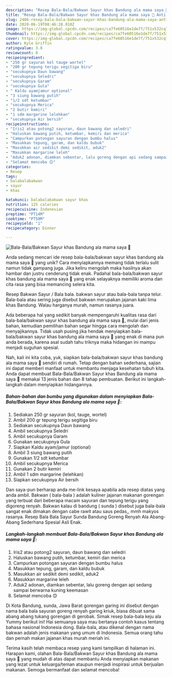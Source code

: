 ```yaml
---
description: "Resep Bala-Bala/Bakwan Sayur khas Bandung ala mama saya 💚 Anti Gagal"
title: "Resep Bala-Bala/Bakwan Sayur khas Bandung ala mama saya 💚 Anti Gagal"
slug: 2406-resep-bala-bala-bakwan-sayur-khas-bandung-ala-mama-saya-anti-gagal
date: 2020-06-19T08:46:28.010Z
image: https://img-global.cpcdn.com/recipes/ca7fe60516e1de7f/751x532cq70/bala-balabakwan-sayur-khas-bandung-ala-mama-saya-💚-foto-resep-utama.jpg
thumbnail: https://img-global.cpcdn.com/recipes/ca7fe60516e1de7f/751x532cq70/bala-balabakwan-sayur-khas-bandung-ala-mama-saya-💚-foto-resep-utama.jpg
cover: https://img-global.cpcdn.com/recipes/ca7fe60516e1de7f/751x532cq70/bala-balabakwan-sayur-khas-bandung-ala-mama-saya-💚-foto-resep-utama.jpg
author: Kyle Griffin
ratingvalue: 3.8
reviewcount: 8
recipeingredient:
- "250 gr sayuran kol tauge wortel"
- "200 gr tepung terigu segitiga biru"
- "secukupnya Daun bawang"
- "secukupnya Seledri"
- "secukupnya Garam"
- "secukupnya Gula"
- " Kaldu ayamjamur optional"
- "3 siung bawang putih"
- "1/2 sdt ketumbar"
- "secukupnya Merica"
- "2 butir kemiri"
- "1 sdm margarine lelehkan"
- "secukupnya Air bersih"
recipeinstructions:
- "Iris2 atau potong2 sayuran, daun bawang dan seledri"
- "Haluskan bawang putih, ketumbar, kemiri dan merica"
- "Campurkan potongan sayuran dengan bumbu halus"
- "Masukkan tepung, garam, dan kaldu bubuk"
- "Masukkan air sedikit demi sedikit, aduk2"
- "Masukkan margarine leleh"
- "Aduk2 adonan, diamkan sebentar, lalu goreng dengan api sedang sampai berwarna kuning keemasan"
- "Selamat mencoba 😊"
categories:
- Resep
tags:
- balabalabakwan
- sayur
- khas

katakunci: balabalabakwan sayur khas 
nutrition: 125 calories
recipecuisine: Indonesian
preptime: "PT14M"
cooktime: "PT50M"
recipeyield: "1"
recipecategory: Dinner

---
```



![Bala-Bala/Bakwan Sayur khas Bandung ala mama saya 💚](https://img-global.cpcdn.com/recipes/ca7fe60516e1de7f/751x532cq70/bala-balabakwan-sayur-khas-bandung-ala-mama-saya-💚-foto-resep-utama.jpg)

Anda sedang mencari ide resep bala-bala/bakwan sayur khas bandung ala mama saya 💚 yang unik? Cara menyiapkannya memang tidak terlalu sulit namun tidak gampang juga. Jika keliru mengolah maka hasilnya akan hambar dan justru cenderung tidak enak. Padahal bala-bala/bakwan sayur khas bandung ala mama saya 💚 yang enak selayaknya memiliki aroma dan cita rasa yang bisa memancing selera kita.

Resep Bakwan Sayur / Bala bala. bakwan sayur atau bala-bala tanpa telur. Bala-bala atau sering juga disebut bakwan merupakan jajanan kaki lima khas Bandung. Walau harganya murah, namun rasanya juara.

Ada beberapa hal yang sedikit banyak mempengaruhi kualitas rasa dari bala-bala/bakwan sayur khas bandung ala mama saya 💚, mulai dari jenis bahan, kemudian pemilihan bahan segar hingga cara mengolah dan menyajikannya. Tidak usah pusing jika hendak menyiapkan bala-bala/bakwan sayur khas bandung ala mama saya 💚 yang enak di mana pun anda berada, karena asal sudah tahu triknya maka hidangan ini mampu menjadi suguhan spesial.


Nah, kali ini kita coba, yuk, siapkan bala-bala/bakwan sayur khas bandung ala mama saya 💚 sendiri di rumah. Tetap dengan bahan sederhana, sajian ini dapat memberi manfaat untuk membantu menjaga kesehatan tubuh kita. Anda dapat membuat Bala-Bala/Bakwan Sayur khas Bandung ala mama saya 💚 memakai 13 jenis bahan dan 8 tahap pembuatan. Berikut ini langkah-langkah dalam menyiapkan hidangannya.

<!--inarticleads1-->

##### Bahan-bahan dan bumbu yang digunakan dalam menyiapkan Bala-Bala/Bakwan Sayur khas Bandung ala mama saya 💚:

1. Sediakan 250 gr sayuran (kol, tauge, wortel)
1. Ambil 200 gr tepung terigu segitiga biru
1. Sediakan secukupnya Daun bawang
1. Ambil secukupnya Seledri
1. Ambil secukupnya Garam
1. Gunakan secukupnya Gula
1. Siapkan  Kaldu ayam/jamur (optional)
1. Ambil 3 siung bawang putih
1. Gunakan 1/2 sdt ketumbar
1. Ambil secukupnya Merica
1. Gunakan 2 butir kemiri
1. Ambil 1 sdm margarine (lelehkan)
1. Siapkan secukupnya Air bersih


Dan saya-pun berharap anda me-link kesaya apabila ada resep diatas yang anda ambil. Bakwan ( bala-bala ) adalah kuliner jajanan makanan gorengan yang terbuat dari beberapa macam sayuran dan tepung terigu yang digoreng renyah. Bakwan kalau di bandung ( sunda ) disebut juga bala-bala sangat enak dimakan dengan cabe rawit atau saus pedas,, mmh makyos rasanya. Resep Bala Bala Sayur Sunda Bandung Goreng Renyah Ala Abang-Abang Sederhana Spesial Asli Enak. 

<!--inarticleads2-->

##### Langkah-langkah membuat Bala-Bala/Bakwan Sayur khas Bandung ala mama saya 💚:

1. Iris2 atau potong2 sayuran, daun bawang dan seledri
1. Haluskan bawang putih, ketumbar, kemiri dan merica
1. Campurkan potongan sayuran dengan bumbu halus
1. Masukkan tepung, garam, dan kaldu bubuk
1. Masukkan air sedikit demi sedikit, aduk2
1. Masukkan margarine leleh
1. Aduk2 adonan, diamkan sebentar, lalu goreng dengan api sedang sampai berwarna kuning keemasan
1. Selamat mencoba 😊


Di Kota Bandung, sunda, Jawa Barat gorengan garing ini disebut dengan nama bala bala sayuran goreng renyah garing kriuk, biasa dibuat sama abang abang tukang gorengan di gerobak. Simak resep bala-bala keju ala Yummy berikut ini! Hai semuanya saya mau bertanya contoh kasus tentang bahasa nasional Indonesia dong. Bala-bala, atau dikenal dengan nama bakwan adalah jenis makanan yang umum di Indonesia. Semua orang tahu dan pernah makan jajanan khas murah meriah ini. 

Terima kasih telah membaca resep yang kami tampilkan di halaman ini. Harapan kami, olahan Bala-Bala/Bakwan Sayur khas Bandung ala mama saya 💚 yang mudah di atas dapat membantu Anda menyiapkan makanan yang lezat untuk keluarga/teman ataupun menjadi inspirasi untuk berjualan makanan. Semoga bermanfaat dan selamat mencoba!
